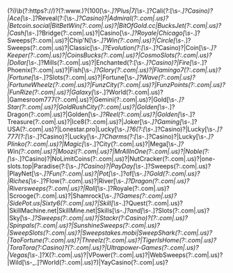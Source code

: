 (?i)\b(?:https?:\/\/)?(?:www\.)?(100[\s\-_\.]?Plus|7[\s\-_\.]?Cali(?:[\s\-_\.]?Casino)?|Ace[\s\-_\.]?Reveal(?:[\s\-_\.]?Casino)?|Admiral(?:\.com|\.us)?|Betcoin\.social|BitBetWin(?:\.com|\.us)?|BitOfGold\.cc|BucksJet(?:\.com|\.us)?|Cash[\s\-_\.]?Bridge(?:\.com|\.us)?|Casino[\s\-_\.]?Royale|Chicago[\s\-_\.]?Sweeps(?:\.com|\.us)?|Chip'N[\s\-_\.]?Win(?:\.com|\.us)?|Circle[\s\-_\.]?Sweeps(?:\.com|\.us)?|Classic[\s\-_\.]?Evolution(?:[\s\-_\.]?Casino)?|Coin[\s\-_\.]?Keeper(?:\.com|\.us)?|CoinsBucks(?:\.com|\.us)?|CosmoSlots(?:\.com|\.us)?|Dollar[\s\-_\.]?Mills(?:\.com|\.us)?|Enchanted(?:[\s\-_\.]?Casino)?|Fire[\s\-_\.]?Phoenix(?:\.com|\.us)?|Fish[\s\-_\.]?Glory(?:\.com|\.us)?|Flamingo7(?:\.com|\.us)?|Fortune[\s\-_\.]?Slots(?:\.com|\.us)?|Fortune[\s\-_\.]?Wave(?:\.com|\.us)?|FortuneWheelz(?:\.com|\.us)?|FunzCity(?:\.com|\.us)?|FunzPoints(?:\.com|\.us)?|FunRize(?:\.com|\.us)?|Galaxy[\s\-_\.]?World(?:\.com|\.us)?|Gamesroom777(?:\.com|\.us)?|Gemini(?:\.com|\.us)?|Gold[\s\-_\.]?Star(?:\.com|\.us)?|GoldRushCity(?:\.com|\.us)?|Golden[\s\-_\.]?Dragon(?:\.com|\.us)?|Golden[\s\-_\.]?Reel(?:\.com|\.us)?|Golden[\s\-_\.]?Treasure(?:\.com|\.us)?|Ice8(?:\.com|\.us)?|Joker[\s\-_\.]?Gaming[\s\-_\.]?USA(?:\.com|\.us)?|Lonestar\.pro|Lucky[\s\-_\.]?6(?:[\s\-_\.]?Casino)?|Lucky[\s\-_\.]?777(?:[\s\-_\.]?Casino)?|Lucky[\s\-_\.]?Charms(?:[\s\-_\.]?Casino)?|Lucky[\s\-_\.]?Plinko(?:\.com|\.us)?|Magic[\s\-_\.]?City(?:\.com|\.us)?|Mega[\s\-_\.]?Win(?:\.com|\.us)?|Moozi(?:\.com|\.us)?|MrAllInOne(?:\.com|\.us)?|Noble(?:[\s\-_\.]?Casino)?|NoLimitCoins(?:\.com|\.us)?|NutCracker(?:\.com|\.us)?|one-slots\.top|Paradise(?:[\s\-_\.]?Casino)?|PayDay[\s\-_\.]?Sweeps(?:\.com|\.us)?|PlayNet[\s\-_\.]?Fun(?:\.com|\.us)?|Pot[\s\-_\.]?of[\s\-_\.]?Gold(?:\.com|\.us)?|Riches[\s\-_\.]?Flow(?:\.com|\.us)?|River[\s\-_\.]?Dragon(?:\.com|\.us)?|Riversweeps(?:\.com|\.us)?|Roll[\s\-_\.]?Royale(?:\.com|\.us)?|Scrooge(?:\.com|\.us)?|Shamrock[\s\-_\.]?Games(?:\.com|\.us)?|SidePot\.us|Sixty6(?:\.com|\.us)?|Skill[\s\-_\.]?Quest(?:\.com|\.us)?|SkillMachine\.net|SkillMine\.net|Skills[\s\-_\.]?and[\s\-_\.]?Slots(?:\.com|\.us)?|Sky[\s\-_\.]?Sweeps(?:\.com|\.us)?|Stackr(?:Casino)?(?:\.com|\.us)?|Spinpals(?:\.com|\.us)?|SunshineSweeps(?:\.com|\.us)?|SweepSlots(?:\.com|\.us)?|Sweepstakes\.mobi|SweepShark(?:\.com|\.us)?|TaoFortune(?:\.com|\.us)?|Threelz(?:\.com|\.us)?|TigerIsHome(?:\.com|\.us)?|ToraTora(?:Casino)?(?:\.com|\.us)?|Ultrapower-Games(?:\.com|\.us)?|Vegas[\s\-_\.]?X(?:\.com|\.us)?|VPower(?:\.com|\.us)?|WebSweeps(?:\.com|\.us)?|Wild[\s\-_\.]?World(?:\.com|\.us)?)|YayCasino(?:\.com|\.us)?